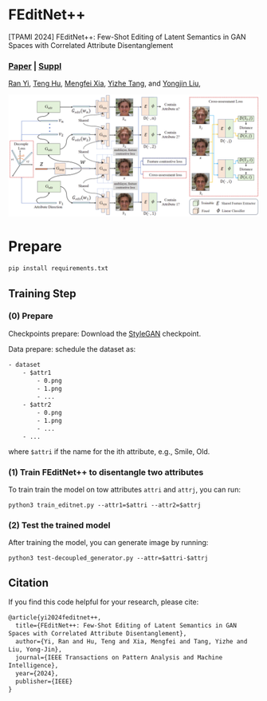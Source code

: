 # FEditNet++
[TPAMI 2024] FEditNet++: Few-Shot Editing of Latent Semantics in GAN Spaces with Correlated Attribute Disentanglement

###  [Paper](https://ieeexplore.ieee.org/document/10607942) | [Suppl](10.1109/TPAMI.2024.3432529/mm1)

<!-- <br> -->
[Ran Yi](https://yiranran.github.io/),
[Teng Hu](https://github.com/sjtuplayer),
[Mengfei Xia](https://github.com/thuxmf), 
[Yizhe Tang](https://github.com/YevinTang),
 and [Yongjin Liu](https://cg.cs.tsinghua.edu.cn/people/~Yongjin/Yongjin.htm),
<!-- <br> -->

![image](imgs/framework.png)


# Prepare

```bash
pip install requirements.txt
```



## Training Step

### (0) Prepare
Checkpoints prepare: Download the [StyleGAN](https://github.com/rosinality/stylegan2-pytorch) checkpoint.

Data prepare: schedule the dataset as:

```angular2html
- dataset
    - $attr1
        - 0.png
        - 1.png
        - ...
    - $attr2
        - 0.png
        - 1.png
        - ...
    - ...

```
where `$attri` if the name for the ith attribute, e.g., Smile, Old.
### (1) Train FEditNet++ to disentangle two attributes

To train train the model on tow attributes `attri` and `attrj`, you can run:

```
python3 train_editnet.py --attr1=$attri --attr2=$attrj
```

### (2) Test the trained model

After training the model, you can generate image by running:
```
python3 test-decoupled_generator.py --attr=$attri-$attrj
```

[//]: # (With the trained coarse-stage model, you can train the refinement-stage model by running:)

[//]: # ()
[//]: # (```)

[//]: # (python3 main_refine --data_path=$path_to_the_dataset)

[//]: # (```)

[//]: # ()
[//]: # (After training, the checkpoints and logs are saved in the directory `output_refine`.)

## Citation

If you find this code helpful for your research, please cite:

```
@article{yi2024feditnet++,
  title={FEditNet++: Few-Shot Editing of Latent Semantics in GAN Spaces with Correlated Attribute Disentanglement},
  author={Yi, Ran and Hu, Teng and Xia, Mengfei and Tang, Yizhe and Liu, Yong-Jin},
  journal={IEEE Transactions on Pattern Analysis and Machine Intelligence},
  year={2024},
  publisher={IEEE}
}
```